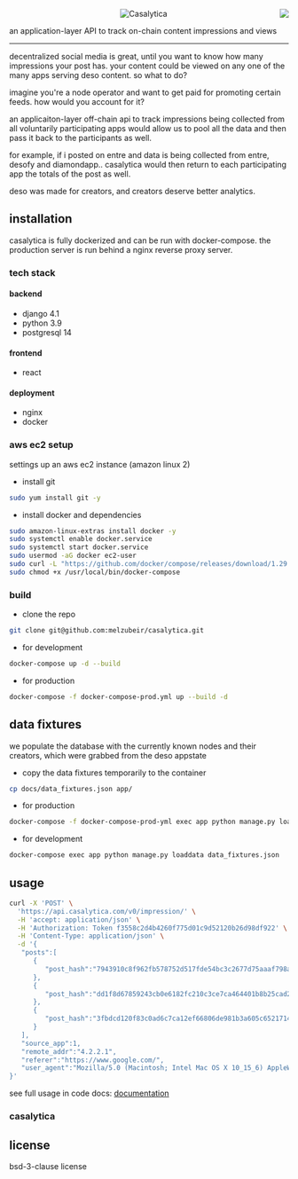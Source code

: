 
<a href="https://api.casalytica.com/"><img align="right" src="https://img.shields.io/badge/casalytica-api-blueviolet"></a>

<p align="center">
<img src="https://raw.githubusercontent.com/melzubeir/casalytica/master/app/static/images/casalytica-github-social-banner.png" alt="Casalytica">
</p>

an application-layer API to track on-chain content impressions and views

---

decentralized social media is great, until you want to know how many impressions your post has. your content could be viewed on any one of the many apps serving deso content. so what to do?

imagine you're a node operator and want to get paid for promoting certain feeds. how would you account for it?

an applicaiton-layer off-chain api to track impressions being collected from all voluntarily participating apps would allow us to pool all the data and then pass it back to the participants as well.

for example, if i posted on entre and data is being collected from entre, desofy and diamondapp.. casalytica would then return to each participating app the totals of the post as well.

deso was made for creators, and creators deserve better analytics.


## installation

casalytica is fully dockerized and can be run with docker-compose. the production server is run behind a
nginx reverse proxy server.

### tech stack

#### backend
- django 4.1
- python 3.9
- postgresql 14

#### frontend
- react

#### deployment
- nginx
- docker

### aws ec2 setup

settings up an aws ec2 instance (amazon linux 2)

- install git

```bash
sudo yum install git -y
```

- install docker and dependencies

```bash
sudo amazon-linux-extras install docker -y
sudo systemctl enable docker.service
sudo systemctl start docker.service
sudo usermod -aG docker ec2-user
sudo curl -L "https://github.com/docker/compose/releases/download/1.29.1/docker-compose-$(uname -s)-$(uname -m)" -o /usr/local/bin/docker-compose
sudo chmod +x /usr/local/bin/docker-compose
```

### build

- clone the repo

```sh
git clone git@github.com:melzubeir/casalytica.git
```

- for development

```sh
docker-compose up -d --build
```

- for production

```sh
docker-compose -f docker-compose-prod.yml up --build -d
```

## data fixtures

we populate the database with the currently known nodes and their creators, which were grabbed from
the deso appstate


- copy the data fixtures temporarily to the container

```sh
cp docs/data_fixtures.json app/
```

- for production

```sh
docker-compose -f docker-compose-prod-yml exec app python manage.py loaddata data_fixtures.json
```

- for development

```sh
docker-compose exec app python manage.py loaddata data_fixtures.json
```

## usage

```sh
curl -X 'POST' \
  'https://api.casalytica.com/v0/impression/' \
  -H 'accept: application/json' \
  -H 'Authorization: Token f3558c2d4b4260f775d01c9d52120b26d98df922' \
  -H 'Content-Type: application/json' \
  -d '{
   "posts":[
      {
         "post_hash":"7943910c8f962fb578752d517fde54bc3c2677d75aaaf798ab60fb086ae1097f"
      },
      {
         "post_hash":"dd1f8d67859243cb0e6182fc210c3ce7ca464401b8b25cad2176d9a277f23d1d"
      },
      {
         "post_hash":"3fbdcd120f83c0ad6c7ca12ef66806de981b3a605c65217149b9dc222799b69e"
      }
   ],
   "source_app":1,
   "remote_addr":"4.2.2.1",
   "referer":"https://www.google.com/",
   "user_agent":"Mozilla/5.0 (Macintosh; Intel Mac OS X 10_15_6) AppleWebKit/537.36 (KHTML, like Gecko) Chrome/85.0.4183.102 Safari/537.36"
}'
```


see full usage in code docs: [documentation](https://api.casalytica.com/)


### casalytica



## license

bsd-3-clause license
